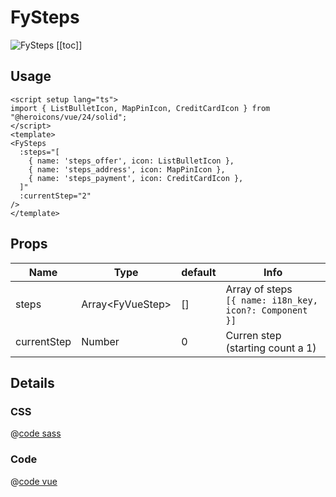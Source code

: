 # FySteps
![FySteps](/components/FySteps.png)
[[toc]]

## Usage

```vue
<script setup lang="ts">
import { ListBulletIcon, MapPinIcon, CreditCardIcon } from "@heroicons/vue/24/solid";
</script>
<template>
<FySteps
  :steps="[
    { name: 'steps_offer', icon: ListBulletIcon },
    { name: 'steps_address', icon: MapPinIcon },
    { name: 'steps_payment', icon: CreditCardIcon },
  ]"
  :currentStep="2"
/>
</template>
```

## Props

| Name | Type  | default | Info |
|---|---|---|---|
| steps | Array\<FyVueStep> | [] | Array of steps<br /> ```[{ name: i18n_key, icon?: Component }]``` |
| currentStep | Number | 0 | Curren step (starting count a 1) |

## Details

### CSS

@[code sass](../../src/components/ui/FySteps/FySteps.scss)

### Code

@[code vue](../../src/components/ui/FySteps/FySteps.vue)

